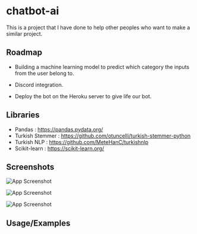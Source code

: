# chatbot-ai

This is a project that I have done to help other peoples who want to make a similar project.


## Roadmap

- Building a machine learning model to predict which category the inputs from the user belong to.

- Discord integration.

- Deploy the bot on the Heroku server to give life our bot.

## Libraries

- Pandas : https://pandas.pydata.org/
- Turkish Stemmer : https://github.com/otuncelli/turkish-stemmer-python
- Turkish NLP : https://github.com/MeteHanC/turkishnlp
- Scikit-learn : https://scikit-learn.org/

## Screenshots

![App Screenshot](https://via.placeholder.com/468x300?text=App+Screenshot+Here)

![App Screenshot](https://via.placeholder.com/468x300?text=App+Screenshot+Here)

![App Screenshot](https://via.placeholder.com/468x300?text=App+Screenshot+Here)


## Usage/Examples


